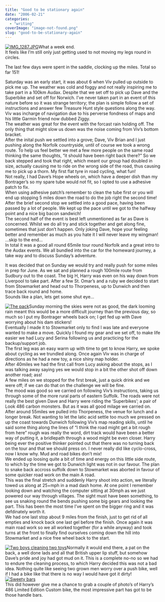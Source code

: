 ```yaml
---
title: "Good to be stationary again"
date: "2006-02-21"
categories: 
  - "writing"
coverImage: "image-not-found.png"
slug: "good-to-be-stationary-again"
---
```


[![IMG_1287.JPG](images/102232581_0396026e78_m.jpg)](http://www.flickr.com/photos/funkylarma/102232581/ "Photo Sharing")What a week end.  
It feels like I’m still only just getting used to not moving my legs round in circles.

The last few days were spent in the saddle, clocking up the miles. Total so far 151!

Saturday was an early start, it was about 6 when Viv pulled up outside to pick me up. The weather was cold and foggy and not really inspiring me to take part in a 100km Audax. Despite that we set off to pick up Dave and the Superbike and set off for Norwich. I’ve never taken part in an event of this nature before so it was strange territory; the plan is simple follow a set of instructions and answer few Treasure Hunt style questions along the way.  
Viv was incharge of navigation due to his perverse fondness of maps and his little Garmin friend now dubbed Ziggy.  
The weather was great for the event with the forcast rain holding off. The only thing that might slow us down was the noise coming from Viv’s bottom bracket.  
After the inital push we settled into a grove; Dave, Viv Brian and I just pushing along the Norfolk countryside, until of course we took a wrong route. To help us feel better we met a few more people on the same road thinking the same thoughts, “it should have been right back there?” So we back stepped and took that right, which meant our group had doubled in size, actually causing me to ride on the wrong side of the road, thus causing me to pick up a thorn. My first flat tyre in road cycling, what fun!  
Not really, I had Dave’s Hope wheels on, which have a deeper dish than my Bontrager’s so my spare tube would not fit, so I opted to use a adhesive patch to fix.  
When using adhesive patch’s remember to clean the tube first or you will end up stopping 5 miles down the road to do the job right the second time!  
After the brief second stop we settled into a good pace, having been passed by a lot of people. We kept up the pace until we got to the halfway point and a nice big bacon sandwich!  
The second half of the event is best left unmentioned as far as Dave is concerned. Whilst we do all try and stick together and get along fine, sometimes that just don’t happen. Only joking Dave, hope your feeling better and remember as much as you hate it I will never leave my wingman!  
…skip to the end…  
In total it was a good all round 65mile tour round Norfolk and a great intro to the Audax events. We all bundled into the car for the homeward journey, a take way and to discuss Sunday’s adventure.

It was decided that on Sunday we would try and really push for some miles in prep for June. As we sat and planned a rough 100mile route from Sudbury out to the coast. The big H, Harry was even on his way down from Liverpool to take part. After a few St. Omar’s and a ruby we decided to start from Stowmarket and head out to Thorpeness, up to Dunwich and then trace back round and home.  
Sounds like a plan, lets get some shut eye…

[![The pack](images/102233375_b9821b9928_m.jpg)](http://www.flickr.com/photos/funkylarma/102233375/ "Photo Sharing")Sunday morning the skies were not as good, the dark looming rain meant this would be a more difficult journey than the previous day, so much so I put my Bontrager wheels back on; I get fed up with Dave worrying about his dam stickers!  
Eventually I made it to Stowmarket only to find I was late and everyone wanted to make a move. Quickly I found my gear and we set off, to make life easier we had Lucy and Serina following us and practicing for the backup/support job.  
The first leg was an easy warm up with time to get to know Harry, we spoke about cycling as we trundled along. Once again Viv was in charge of directions as he had a new toy, a nice shiny map holder.  
After 40miles we had the first call from Lucy asking about the stops, as I was talking away saying yes we would stop in a bit the other shot off down another road; ass!  
A few miles on we stopped for the first break, just a quick drink and we were off; if we can do that on the challenge we will be fine.  
The mood was good so we carried on following Viv’s instructions, taking us through some of the more rural parts of eastern Suffolk. The roads were not really the best given Dave and Harry were riding the ‘Superbikes’; a pair of Look 486 carbon monsters. But as it was all good milage we carried on.  
After around 55miles we pulled into Thorpeness, the venue for lunch and a longer break. Not wanting to let the latic acid settle too much we pressed on up the coast towards Dunwich following Viv’s map reading skills, until he said some thing along the lines of “I think the road might get a bit rough from here” rough was really the word, dirt track would have been a better way of putting it, a bridlepath through a wood might be even closer. Harry being ever the positive thinker pointed out that there was no turning back on the tour and that we should press on. I never really did like cyclo-cross, now I know why. Mud and road bikes don’t mix!  
We ended up loosing quite a bit of time and energy on this little side route, to which by the time we got to Dunwich light was not in our favour. The plan to snake back accross suffolk down to Stowmarket was aborted in favour of some quicker road work on the main A road.  
This was the final stretch and suddenly Harry shoot into action, we literally towed us along at 25+mph in a mad dash home. At one point I remember looking down and watching the computer sitting at 30mph as we just powered our way through villages. The sight must have been something, to see us snaking round the bends pushing some big gears and looking the part. This has been the most time I’ve spent on the bigger ring and it was defdinately worth it.  
We had one last stop about 9 miles from the finish, just to get rid of all empties and knock back one last gel before the finish. Once again it was main road work so we all worked together (for a while anyway) and took turns at the front to finally find ourselves coming down the hill into Stowmarket and a nice free wheel back to the start.

[![Two boys cleaning two toys](images/102235239_b15fa5432d_m.jpg)](http://www.flickr.com/photos/funkylarma/102235239/ "Photo Sharing")Normally it would end there, a pat on the back, a well done lads and all that British upper lip stuff, but somehow Dave’s pride and joy had got mud on it. This is a complete no-no so we had to endure the cleaning process, to which Harry decided this was not a bad idea. Nothing quite like seeing two grown men worry over a push bike, well if I had a bike like that there is no way I would have got it dirty!  
[![Sweety bars](images/102234760_71087b3011_m.jpg)](http://www.flickr.com/photos/funkylarma/102234760/ "Photo Sharing")  
This did however give me a chance to grab a couple of photo’s of Harry’s 486 Limited Edition Custom bike, the most impressive part has got to be those handle bars.
